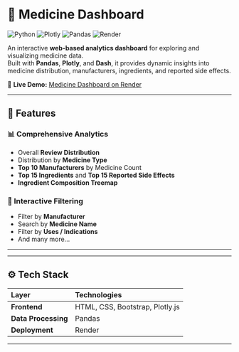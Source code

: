 # 💊 Medicine Dashboard

![Python](https://img.shields.io/badge/Python-3.10+-blue.svg)
![Plotly](https://img.shields.io/badge/Plotly-Data%20Viz-orange.svg)
![Pandas](https://img.shields.io/badge/Pandas-Data%20Analysis-yellow.svg)
![Render](https://img.shields.io/badge/Deployed%20on-Render-success.svg)

An interactive **web-based analytics dashboard** for exploring and visualizing medicine data.  
Built with **Pandas**, **Plotly**, and **Dash**, it provides dynamic insights into medicine distribution, manufacturers, ingredients, and reported side effects.

🔗 **Live Demo:** [Medicine Dashboard on Render](https://medicine-dashboard-b6ts.onrender.com)

---

## 🚀 Features

### 📊 Comprehensive Analytics
- Overall **Review Distribution**
- Distribution by **Medicine Type**
- **Top 10 Manufacturers** by Medicine Count
- **Top 15 Ingredients** and **Top 15 Reported Side Effects**
- **Ingredient Composition Treemap**

### 🎯 Interactive Filtering
- Filter by **Manufacturer**
- Search by **Medicine Name**
- Filter by **Uses / Indications**
- And many more...

---

---

## ⚙️ Tech Stack

| Layer | Technologies |
|:------|:--------------|
| **Frontend** | HTML, CSS, Bootstrap, Plotly.js |
| **Data Processing** | Pandas |
| **Deployment** | Render |

---

